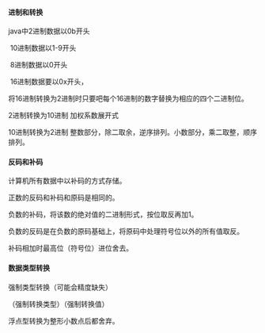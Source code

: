 #### 进制和转换

java中2进制数据以0b开头

​			10进制数据以1-9开头

​			8进制数据以0开头

​		16进制数据要以0x开头，

将16进制转换为2进制时只要吧每个16进制的数字替换为相应的四个二进制位。

2进制转换为10进制    加权系数展开式

10进制转换为2进制    整数部分，除二取余，逆序排列。小数部分，乘二取整，顺序排列。



#### 反码和补码

计算机所有数据中以补码的方式存储。

正数的反码和补码和原码是相同的。

负数的补码，将该数的绝对值的二进制形式，按位取反再加1。

负数的反码是在负数的原码基础上，将原码中处理符号位以外的所有值取反。

补码相加时最高位（符号位）进位舍去。



#### 数据类型转换

强制类型转换（可能会精度缺失）

（强制转换类型）（强制转换值）

浮点型转换为整形小数点后都舍弃。